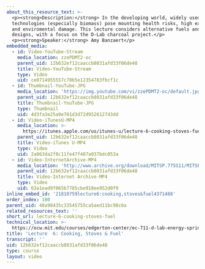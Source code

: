 ```yaml
---
about_this_resource_text: >-
  <p><strong>Description:</strong> In the developing world, widely used cooking
  technologies (especially biomass) pose mounting health risks, high expense,
  and enviromental damage. This lecture considers alternative fuels and stove
  designs, with a focus on the D-Lab charcoal project.</p>
  <p><strong>Speaker:</strong> Amy Banzaert</p>
embedded_media:
  - id: Video-YouTube-Stream
    media_location: zzePDMT2-oc
    parent_uid: 12b632ef12caaccb8031afd33f06de48
    title: Video-YouTube-Stream
    type: Video
    uid: ce0714955557c70b5e12354783fbcf1c
  - id: Thumbnail-YouTube-JPG
    media_location: 'https://img.youtube.com/vi/zzePDMT2-oc/default.jpg'
    parent_uid: 12b632ef12caaccb8031afd33f06de48
    title: Thumbnail-YouTube-JPG
    type: Thumbnail
    uid: 4d3fa3e25a9e701d3d72d952612743dd
  - id: Video-iTunesU-MP4
    media_location: >-
      https://itunes.apple.com/us/itunes-u/lecture-6-cooking-stoves-fuel/id591211144?i=127630218
    parent_uid: 12b632ef12caaccb8031afd33f06de48
    title: Video-iTunes U-MP4
    type: Video
    uid: 2a063da2f8c11fe47f407a037bdc053a
  - id: Video-InternetArchive-MP4
    media_location: 'http://www.archive.org/download/MITSP.775S11/MITSP_775S11lec06_300k.mp4'
    parent_uid: 12b632ef12caaccb8031afd33f06de48
    title: Video-Internet Archive-MP4
    type: Video
    uid: 63a1ead9f065b7785cbe918ee952d0f9
inline_embed_id: '21810759lecture6:cooking,stoves&fuel4371488'
order_index: 100
parent_uid: 40a90435c33545755ca5aed11bc98c6a
related_resources_text: ''
short_url: lecture-6-cooking-stoves-fuel
technical_location: >-
  https://ocw.mit.edu/courses/edgerton-center/ec-711-d-lab-energy-spring-2011/cooking-stoves-fuel/lecture-6-cooking-stoves-fuel
title: 'Lecture  6: Cooking, Stoves & Fuel'
transcript: ''
uid: 12b632ef12caaccb8031afd33f06de48
type: course
layout: video
---
```


